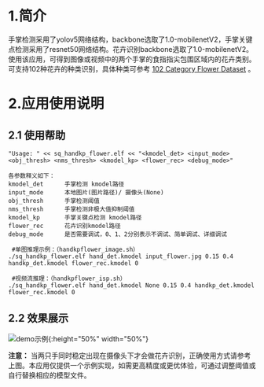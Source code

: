# 1.简介

手掌检测采用了yolov5网络结构，backbone选取了1.0-mobilenetV2，手掌关键点检测采用了resnet50网络结构。花卉识别backbone选取了1.0-mobilenetV2。使用该应用，可得到图像或视频中的两个手掌的食指指尖包围区域内的花卉类别。可支持102种花卉的种类识别，具体种类可参考 [102 Category Flower Dataset](https://www.robots.ox.ac.uk/~vgg/data/flowers/102/) 。

# 2.应用使用说明

## 2.1 使用帮助

```
"Usage: " << sq_handkp_flower.elf << "<kmodel_det> <input_mode> <obj_thresh> <nms_thresh> <kmodel_kp> <flower_rec> <debug_mode>"

各参数释义如下：
kmodel_det      手掌检测 kmodel路径
input_mode      本地图片(图片路径)/ 摄像头(None) 
obj_thresh      手掌检测阈值
nms_thresh      手掌检测非极大值抑制阈值
kmodel_kp       手掌关键点检测 kmodel路径
flower_rec      花卉识别kmodel路径
debug_mode      是否需要调试，0、1、2分别表示不调试、简单调试、详细调试
 
 #单图推理示例：（handkpflower_image.sh）
./sq_handkp_flower.elf hand_det.kmodel input_flower.jpg 0.15 0.4 handkp_det.kmodel flower_rec.kmodel 0

 #视频流推理：（handkpflower_isp.sh）
./sq_handkp_flower.elf hand_det.kmodel None 0.15 0.4 handkp_det.kmodel flower_rec.kmodel 0
```
## 2.2 效果展示
![demo示例](https://kendryte-download.canaan-creative.com/k230/downloads/doc_images/ai_demo/sq_handkp_flower/handkp_flower.jpg){:height="50%" width="50%"}

**注意：** 当两只手同时稳定出现在摄像头下才会做花卉识别，正确使用方式请参考上图。本应用仅提供一个示例实现，如需更高精度或更优体验，可通过调整阈值或自行替换相应的模型文件。
